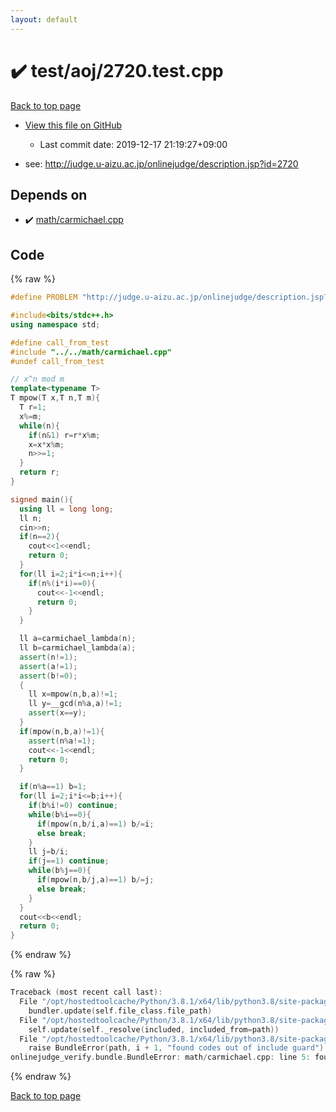 ```yaml
---
layout: default
---
```


<!-- mathjax config similar to math.stackexchange -->
<script type="text/javascript" async
  src="https://cdnjs.cloudflare.com/ajax/libs/mathjax/2.7.5/MathJax.js?config=TeX-MML-AM_CHTML">
</script>
<script type="text/x-mathjax-config">
  MathJax.Hub.Config({
    TeX: { equationNumbers: { autoNumber: "AMS" }},
    tex2jax: {
      inlineMath: [ ['$','$'] ],
      processEscapes: true
    },
    "HTML-CSS": { matchFontHeight: false },
    displayAlign: "left",
    displayIndent: "2em"
  });
</script>

<script type="text/javascript" src="https://cdnjs.cloudflare.com/ajax/libs/jquery/3.4.1/jquery.min.js"></script>
<script src="https://cdn.jsdelivr.net/npm/jquery-balloon-js@1.1.2/jquery.balloon.min.js" integrity="sha256-ZEYs9VrgAeNuPvs15E39OsyOJaIkXEEt10fzxJ20+2I=" crossorigin="anonymous"></script>
<script type="text/javascript" src="../../../assets/js/copy-button.js"></script>
<link rel="stylesheet" href="../../../assets/css/copy-button.css" />


# :heavy_check_mark: test/aoj/2720.test.cpp

<a href="../../../index.html">Back to top page</a>

* <a href="{{ site.github.repository_url }}/blob/master/test/aoj/2720.test.cpp">View this file on GitHub</a>
    - Last commit date: 2019-12-17 21:19:27+09:00


* see: <a href="http://judge.u-aizu.ac.jp/onlinejudge/description.jsp?id=2720">http://judge.u-aizu.ac.jp/onlinejudge/description.jsp?id=2720</a>


## Depends on

* :heavy_check_mark: <a href="../../../library/math/carmichael.cpp.html">math/carmichael.cpp</a>


## Code

<a id="unbundled"></a>
{% raw %}
```cpp
#define PROBLEM "http://judge.u-aizu.ac.jp/onlinejudge/description.jsp?id=2720"

#include<bits/stdc++.h>
using namespace std;

#define call_from_test
#include "../../math/carmichael.cpp"
#undef call_from_test

// x^n mod m
template<typename T>
T mpow(T x,T n,T m){
  T r=1;
  x%=m;
  while(n){
    if(n&1) r=r*x%m;
    x=x*x%m;
    n>>=1;
  }
  return r;
}

signed main(){
  using ll = long long;
  ll n;
  cin>>n;
  if(n==2){
    cout<<1<<endl;
    return 0;
  }
  for(ll i=2;i*i<=n;i++){
    if(n%(i*i)==0){
      cout<<-1<<endl;
      return 0;
    }
  }

  ll a=carmichael_lambda(n);
  ll b=carmichael_lambda(a);
  assert(n!=1);
  assert(a!=1);
  assert(b!=0);
  {
    ll x=mpow(n,b,a)!=1;
    ll y=__gcd(n%a,a)!=1;
    assert(x==y);
  }
  if(mpow(n,b,a)!=1){
    assert(n%a!=1);
    cout<<-1<<endl;
    return 0;
  }

  if(n%a==1) b=1;
  for(ll i=2;i*i<=b;i++){
    if(b%i!=0) continue;
    while(b%i==0){
      if(mpow(n,b/i,a)==1) b/=i;
      else break;
    }
    ll j=b/i;
    if(j==1) continue;
    while(b%j==0){
      if(mpow(n,b/j,a)==1) b/=j;
      else break;
    }
  }
  cout<<b<<endl;
  return 0;
}

```
{% endraw %}

<a id="bundled"></a>
{% raw %}
```cpp
Traceback (most recent call last):
  File "/opt/hostedtoolcache/Python/3.8.1/x64/lib/python3.8/site-packages/onlinejudge_verify/docs.py", line 342, in write_contents
    bundler.update(self.file_class.file_path)
  File "/opt/hostedtoolcache/Python/3.8.1/x64/lib/python3.8/site-packages/onlinejudge_verify/bundle.py", line 179, in update
    self.update(self._resolve(included, included_from=path))
  File "/opt/hostedtoolcache/Python/3.8.1/x64/lib/python3.8/site-packages/onlinejudge_verify/bundle.py", line 148, in update
    raise BundleError(path, i + 1, "found codes out of include guard")
onlinejudge_verify.bundle.BundleError: math/carmichael.cpp: line 5: found codes out of include guard

```
{% endraw %}

<a href="../../../index.html">Back to top page</a>

